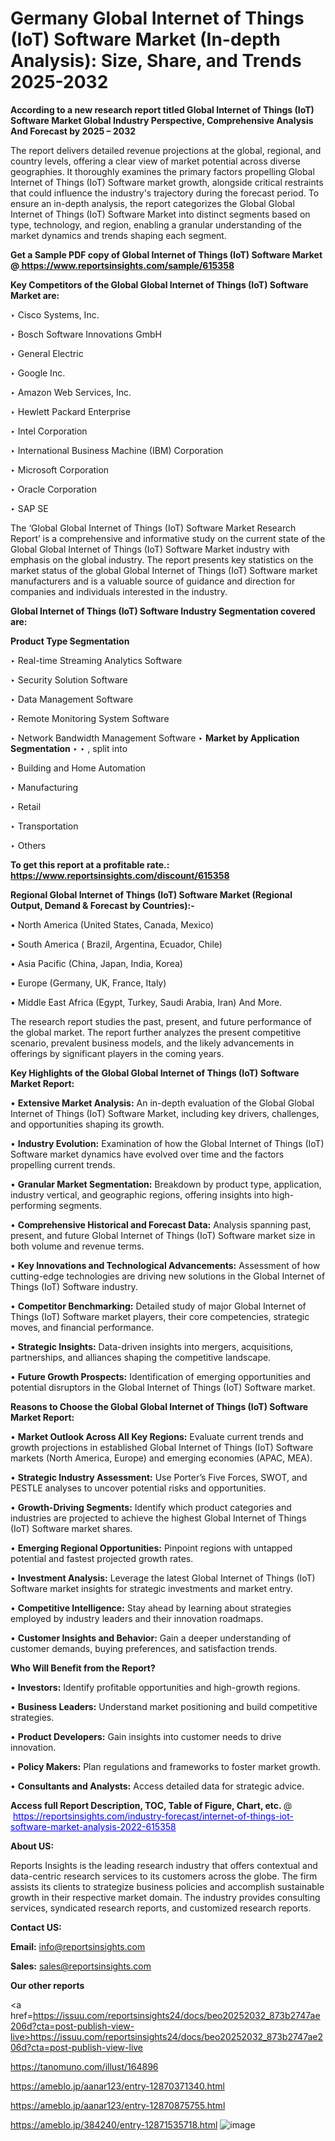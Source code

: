# Germany Global Internet of Things (IoT) Software Market (In-depth Analysis): Size, Share, and Trends 2025-2032

<strong>According to a new research report titled Global Internet of Things (IoT) Software Market Global Industry Perspective, Comprehensive Analysis And Forecast by 2025 – 2032</strong>

The report delivers detailed revenue projections at the global, regional, and country levels, offering a clear view of market potential across diverse geographies. It thoroughly examines the primary factors propelling Global Internet of Things (IoT) Software market growth, alongside critical restraints that could influence the industry's trajectory during the forecast period. To ensure an in-depth analysis, the report categorizes the Global Global Internet of Things (IoT) Software Market into distinct segments based on type, technology, and region, enabling a granular understanding of the market dynamics and trends shaping each segment.

<strong>Get a Sample PDF copy of Global Internet of Things (IoT) Software Market </strong><strong>@<a href=https://www.reportsinsights.com/sample/615358 style=color:#0000ff;> https://www.reportsinsights.com/sample/615358</a></strong></font>

<strong>Key Competitors of the Global Global Internet of Things (IoT) Software Market are:</strong>

‣ Cisco Systems, Inc.

‣ Bosch Software Innovations GmbH

‣ General Electric

‣ Google Inc.

‣ Amazon Web Services, Inc.

‣ Hewlett Packard Enterprise

‣ Intel Corporation

‣ International Business Machine (IBM) Corporation

‣ Microsoft Corporation

‣ Oracle Corporation

‣ SAP SE

The ‘Global Global Internet of Things (IoT) Software Market Research Report’ is a comprehensive and informative study on the current state of the Global Global Internet of Things (IoT) Software Market industry with emphasis on the global industry. The report presents key statistics on the market status of the global Global Internet of Things (IoT) Software market manufacturers and is a valuable source of guidance and direction for companies and individuals interested in the industry.

<strong>Global Internet of Things (IoT) Software Industry Segmentation covered are:</strong>

<strong>Product Type Segmentation</strong>

‣ Real-time Streaming Analytics Software

‣ Security Solution Software

‣ Data Management Software

‣ Remote Monitoring System Software

‣ Network Bandwidth Management Software
‣ 
<strong>Market by Application Segmentation</strong>
‣
‣  , split into

‣ Building and Home Automation

‣ Manufacturing

‣ Retail

‣ Transportation

‣ Others

<strong>To get this report at a profitable rate.: <a href=https://www.reportsinsights.com/discount/615358 style=color:#0000ff;>https://www.reportsinsights.com/discount/615358</a></strong></font>

<strong>Regional Global Internet of Things (IoT) Software Market (Regional Output, Demand &amp; Forecast by Countries):-</strong>

• North America (United States, Canada, Mexico)

• South America ( Brazil, Argentina, Ecuador, Chile)

• Asia Pacific (China, Japan, India, Korea)

• Europe (Germany, UK, France, Italy)

• Middle East Africa (Egypt, Turkey, Saudi Arabia, Iran) And More.

The research report studies the past, present, and future performance of the global market. The report further analyzes the present competitive scenario, prevalent business models, and the likely advancements in offerings by significant players in the coming years.

<strong>Key Highlights of the Global Global Internet of Things (IoT) Software Market Report:</strong>

• <strong>Extensive Market Analysis:</strong> An in-depth evaluation of the Global Global Internet of Things (IoT) Software Market, including key drivers, challenges, and opportunities shaping its growth.

• <strong>Industry Evolution:</strong> Examination of how the Global Internet of Things (IoT) Software market dynamics have evolved over time and the factors propelling current trends.

• <strong>Granular Market Segmentation:</strong> Breakdown by product type, application, industry vertical, and geographic regions, offering insights into high-performing segments.

• <strong>Comprehensive Historical and Forecast Data:</strong> Analysis spanning past, present, and future Global Internet of Things (IoT) Software market size in both volume and revenue terms.

• <strong>Key Innovations and Technological Advancements:</strong> Assessment of how cutting-edge technologies are driving new solutions in the Global Internet of Things (IoT) Software industry.

• <strong>Competitor Benchmarking:</strong> Detailed study of major Global Internet of Things (IoT) Software market players, their core competencies, strategic moves, and financial performance.

• <strong>Strategic Insights:</strong> Data-driven insights into mergers, acquisitions, partnerships, and alliances shaping the competitive landscape.

• <strong>Future Growth Prospects:</strong> Identification of emerging opportunities and potential disruptors in the Global Internet of Things (IoT) Software market.

<strong>Reasons to Choose the Global Global Internet of Things (IoT) Software Market Report:</strong>

• <strong>Market Outlook Across All Key Regions:</strong> Evaluate current trends and growth projections in established Global Internet of Things (IoT) Software markets (North America, Europe) and emerging economies (APAC, MEA).

• <strong>Strategic Industry Assessment:</strong> Use Porter’s Five Forces, SWOT, and PESTLE analyses to uncover potential risks and opportunities.

• <strong>Growth-Driving Segments:</strong> Identify which product categories and industries are projected to achieve the highest Global Internet of Things (IoT) Software market shares.

• <strong>Emerging Regional Opportunities:</strong> Pinpoint regions with untapped potential and fastest projected growth rates.

• <strong>Investment Analysis:</strong> Leverage the latest Global Internet of Things (IoT) Software market insights for strategic investments and market entry.

• <strong>Competitive Intelligence:</strong> Stay ahead by learning about strategies employed by industry leaders and their innovation roadmaps.

• <strong>Customer Insights and Behavior:</strong> Gain a deeper understanding of customer demands, buying preferences, and satisfaction trends.

<strong>Who Will Benefit from the Report?</strong>

• <strong>Investors:</strong> Identify profitable opportunities and high-growth regions.

• <strong>Business Leaders:</strong> Understand market positioning and build competitive strategies.

• <strong>Product Developers:</strong> Gain insights into customer needs to drive innovation.

• <strong>Policy Makers:</strong> Plan regulations and frameworks to foster market growth.

• <strong>Consultants and Analysts:</strong> Access detailed data for strategic advice.
</ul>
<strong>Access full Report Description, TOC, Table of Figure, Chart, etc. </strong>@  <a href=https://reportsinsights.com/industry-forecast/internet-of-things-iot-software-market-analysis-2022-615358 style=color:#0000ff;>https://reportsinsights.com/industry-forecast/internet-of-things-iot-software-market-analysis-2022-615358</a></font>

<strong><strong>About US</strong>:</strong>

Reports Insights is the leading research industry that offers contextual and data-centric research services to its customers across the globe. The firm assists its clients to strategize business policies and accomplish sustainable growth in their respective market domain. The industry provides consulting services, syndicated research reports, and customized research reports.

<strong>Contact US:</strong>

<p class=""""><b>Email:</b> <a href=mailto:info@reportsinsights.com>info@reportsinsights.com</a></p>
<p class=""""><b>Sales:</b> <a href=mailto:sales@reportsinsights.com>sales@reportsinsights.com</a></p>

<strong>Our other reports</strong>

<a href=https://issuu.com/reportsinsights24/docs/beo20252032_873b2747ae206d?cta=post-publish-view-live>https://issuu.com/reportsinsights24/docs/beo20252032_873b2747ae206d?cta=post-publish-view-live</a>

<a href=https://tanomuno.com/illust/164896>https://tanomuno.com/illust/164896</a>

<a href=https://ameblo.jp/aanar123/entry-12870371340.html>https://ameblo.jp/aanar123/entry-12870371340.html</a>

<a href=https://ameblo.jp/aanar123/entry-12870875755.html>https://ameblo.jp/aanar123/entry-12870875755.html</a>

<a href=https://ameblo.jp/384240/entry-12871535718.html>https://ameblo.jp/384240/entry-12871535718.html</a>
![image](https://github.com/user-attachments/assets/5050a538-e6f9-477f-a235-806321a87160)
